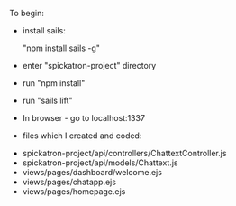 To begin:

* install sails:

    "npm install sails -g"

* enter "spickatron-project" directory

* run "npm install"

* run "sails lift"

* In browser - go to localhost:1337


* files which I created and coded:

 - spickatron-project/api/controllers/ChattextController.js
 - spickatron-project/api/models/Chattext.js
 - views/pages/dashboard/welcome.ejs
 - views/pages/chatapp.ejs
 - views/pages/homepage.ejs

 